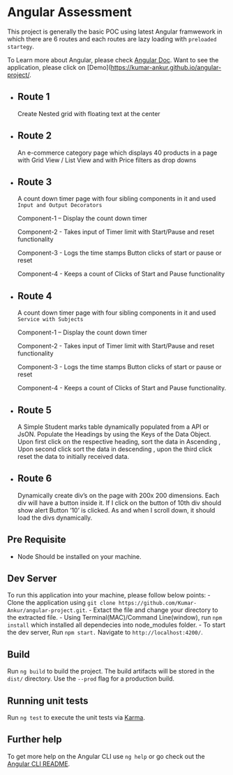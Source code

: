 # Angular Assessment

This project is generally the basic POC using latest Angular framwework in which there are 6
routes and each routes are lazy loading with `preloaded startegy`.

To Learn more about Angular, please check [Angular Doc](https://angular.io/docs).
Want to see the application, please click on [Demo](https://kumar-ankur.github.io/angular-project/.

- ## Route 1

  Create Nested grid with floating text at the center

- ## Route 2

  An e-commerce category page which displays 40 products in a page with Grid View / List View and with Price filters as drop downs

- ## Route 3

  A count down timer page with four sibling components in it and used `Input and Output Decorators`

  Component-1 – Display the count down timer

  Component-2 - Takes input of Timer limit with Start/Pause and reset functionality

  Component-3 - Logs the time stamps Button clicks of start or pause or reset

  Component-4 - Keeps a count of Clicks of Start and Pause functionality

- ## Route 4

  A count down timer page with four sibling components in it and used `Service with Subjects`

  Component-1 – Display the count down timer

  Component-2 - Takes input of Timer limit with Start/Pause and reset functionality

  Component-3 - Logs the time stamps Button clicks of start or pause or reset

  Component-4 - Keeps a count of Clicks of Start and Pause functionality.

- ## Route 5

  A Simple Student marks table dynamically populated from a API or JsON. Populate the Headings by using the Keys of the Data Object. Upon first click on the respective heading, sort the data in Ascending , Upon second click sort the data in descending , upon the third click reset the data to initially received data.

- ## Route 6
  Dynamically create div’s on the page with 200x 200 dimensions. Each div will have a button inside it. If I click on the button of 10th div should show alert Button ‘10’ is clicked. As and when I scroll down, it should load the divs dynamically.

## Pre Requisite

- Node Should be installed on your machine.

## Dev Server

To run this application into your machine, please follow below points: - Clone the application using `git clone https://github.com/Kumar-Ankur/angular-project.git`. - Extact the file and change your directory to the extracted file. - Using Terminal(MAC)/Command Line(window), run `npm install` which installed all dependecies into node_modules
folder. - To start the dev server, Run `npm start.` Navigate to `http://localhost:4200/`.

## Build

Run `ng build` to build the project. The build artifacts will be stored in the `dist/` directory. Use the `--prod` flag for a production build.

## Running unit tests

Run `ng test` to execute the unit tests via [Karma](https://karma-runner.github.io).

## Further help

To get more help on the Angular CLI use `ng help` or go check out the [Angular CLI README](https://github.com/angular/angular-cli/blob/master/README.md).
